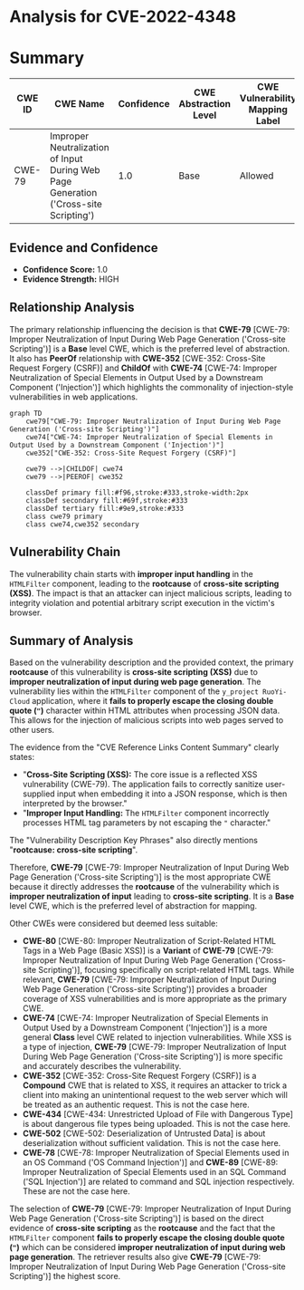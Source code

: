 # Analysis for CVE-2022-4348

# Summary
| CWE ID | CWE Name | Confidence | CWE Abstraction Level | CWE Vulnerability Mapping Label | CWE-Vulnerability Mapping Notes |
|---|---|---|---|---|---|
| CWE-79 | Improper Neutralization of Input During Web Page Generation ('Cross-site Scripting') | 1.0 | Base | Allowed | Primary CWE |

## Evidence and Confidence

*   **Confidence Score:** 1.0
*   **Evidence Strength:** HIGH

## Relationship Analysis
The primary relationship influencing the decision is that **CWE-79** [CWE-79: Improper Neutralization of Input During Web Page Generation ('Cross-site Scripting')] is a **Base** level CWE, which is the preferred level of abstraction. It also has **PeerOf** relationship with **CWE-352** [CWE-352: Cross-Site Request Forgery (CSRF)] and **ChildOf** with **CWE-74** [CWE-74: Improper Neutralization of Special Elements in Output Used by a Downstream Component ('Injection')] which highlights the commonality of injection-style vulnerabilities in web applications.

```mermaid
graph TD
    cwe79["CWE-79: Improper Neutralization of Input During Web Page Generation ('Cross-site Scripting')"]
    cwe74["CWE-74: Improper Neutralization of Special Elements in Output Used by a Downstream Component ('Injection')"]
    cwe352["CWE-352: Cross-Site Request Forgery (CSRF)"]
    
    cwe79 -->|CHILDOF| cwe74
    cwe79 -->|PEEROF| cwe352

    classDef primary fill:#f96,stroke:#333,stroke-width:2px
    classDef secondary fill:#69f,stroke:#333
    classDef tertiary fill:#9e9,stroke:#333
    class cwe79 primary
    class cwe74,cwe352 secondary
```

## Vulnerability Chain
The vulnerability chain starts with **improper input handling** in the `HTMLFilter` component, leading to the **rootcause** of **cross-site scripting (XSS)**. The impact is that an attacker can inject malicious scripts, leading to integrity violation and potential arbitrary script execution in the victim's browser.

## Summary of Analysis
Based on the vulnerability description and the provided context, the primary **rootcause** of this vulnerability is **cross-site scripting (XSS)** due to **improper neutralization of input during web page generation**. The vulnerability lies within the `HTMLFilter` component of the `y_project RuoYi-Cloud` application, where it **fails to properly escape the closing double quote (`"`)** character within HTML attributes when processing JSON data. This allows for the injection of malicious scripts into web pages served to other users.

The evidence from the "CVE Reference Links Content Summary" clearly states:
- "**Cross-Site Scripting (XSS):** The core issue is a reflected XSS vulnerability (CWE-79). The application fails to correctly sanitize user-supplied input when embedding it into a JSON response, which is then interpreted by the browser."
- "**Improper Input Handling:** The `HTMLFilter` component incorrectly processes HTML tag parameters by not escaping the `"` character."

The "Vulnerability Description Key Phrases" also directly mentions "**rootcause: cross-site scripting**".

Therefore, **CWE-79** [CWE-79: Improper Neutralization of Input During Web Page Generation ('Cross-site Scripting')] is the most appropriate CWE because it directly addresses the **rootcause** of the vulnerability which is **improper neutralization of input** leading to **cross-site scripting**. It is a **Base** level CWE, which is the preferred level of abstraction for mapping.

Other CWEs were considered but deemed less suitable:

- **CWE-80** [CWE-80: Improper Neutralization of Script-Related HTML Tags in a Web Page (Basic XSS)] is a **Variant** of **CWE-79** [CWE-79: Improper Neutralization of Input During Web Page Generation ('Cross-site Scripting')], focusing specifically on script-related HTML tags. While relevant, **CWE-79** [CWE-79: Improper Neutralization of Input During Web Page Generation ('Cross-site Scripting')] provides a broader coverage of XSS vulnerabilities and is more appropriate as the primary CWE.
- **CWE-74** [CWE-74: Improper Neutralization of Special Elements in Output Used by a Downstream Component ('Injection')] is a more general **Class** level CWE related to injection vulnerabilities. While XSS is a type of injection, **CWE-79** [CWE-79: Improper Neutralization of Input During Web Page Generation ('Cross-site Scripting')] is more specific and accurately describes the vulnerability.
- **CWE-352** [CWE-352: Cross-Site Request Forgery (CSRF)] is a **Compound** CWE that is related to XSS, it requires an attacker to trick a client into making an unintentional request to the web server which will be treated as an authentic request. This is not the case here.
- **CWE-434** [CWE-434: Unrestricted Upload of File with Dangerous Type] is about dangerous file types being uploaded. This is not the case here.
- **CWE-502** [CWE-502: Deserialization of Untrusted Data] is about deserialization without sufficient validation. This is not the case here.
- **CWE-78** [CWE-78: Improper Neutralization of Special Elements used in an OS Command ('OS Command Injection')] and **CWE-89** [CWE-89: Improper Neutralization of Special Elements used in an SQL Command ('SQL Injection')] are related to command and SQL injection respectively. These are not the case here.

The selection of **CWE-79** [CWE-79: Improper Neutralization of Input During Web Page Generation ('Cross-site Scripting')] is based on the direct evidence of **cross-site scripting** as the **rootcause** and the fact that the `HTMLFilter` component **fails to properly escape the closing double quote (`"`)** which can be considered **improper neutralization of input during web page generation**. The retriever results also give **CWE-79** [CWE-79: Improper Neutralization of Input During Web Page Generation ('Cross-site Scripting')] the highest score.
